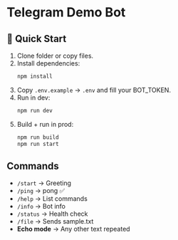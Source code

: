 # Telegram Demo Bot

## 🚀 Quick Start

1. Clone folder or copy files.
2. Install dependencies:
   ```bash
   npm install
   ```
3. Copy `.env.example` → `.env` and fill your BOT_TOKEN.
4. Run in dev:
   ```bash
   npm run dev
   ```
5. Build + run in prod:
   ```bash
   npm run build
   npm run start
   ```

## Commands
- `/start` → Greeting
- `/ping` → pong ✅
- `/help` → List commands
- `/info` → Bot info
- `/status` → Health check
- `/file` → Sends sample.txt
- **Echo mode** → Any other text repeated
